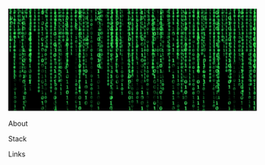 ![wallpaper](https://github.com/noReasonWhyy/noReasonWhyy/blob/main/assets/matrix.png)

About

Stack

Links